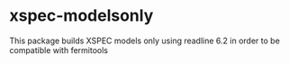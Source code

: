 # xspec-modelsonly
This package builds XSPEC models only using readline 6.2 in order to be compatible with fermitools
